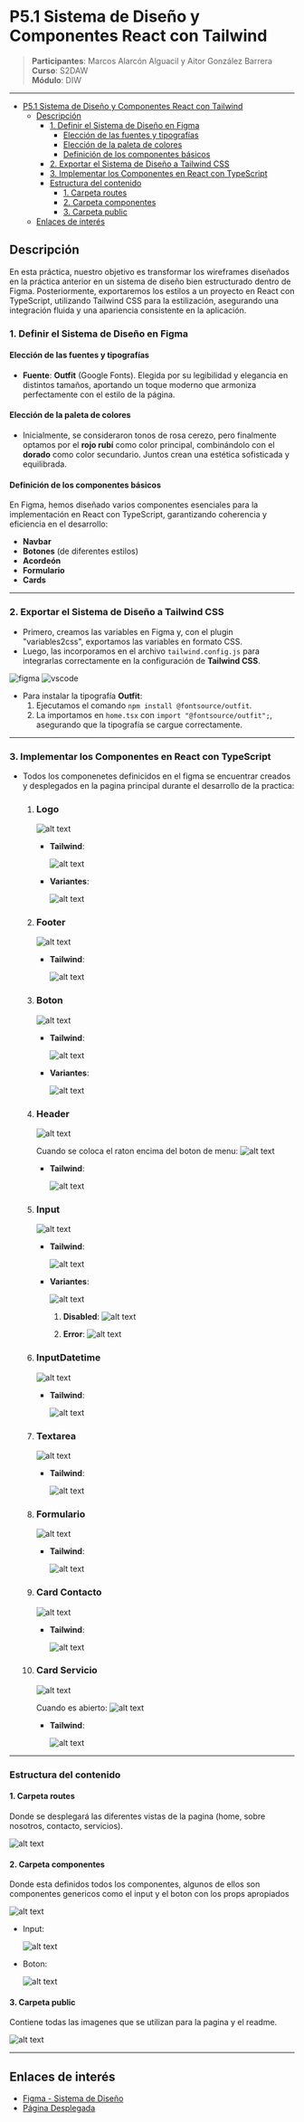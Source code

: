 # P5.1 Sistema de Diseño y Componentes React con Tailwind

> **Participantes**: Marcos Alarcón Alguacil y Aitor González Barrera  
> **Curso**: S2DAW  
> **Módulo**: DIW

---
- [P5.1 Sistema de Diseño y Componentes React con Tailwind](#p51-sistema-de-diseño-y-componentes-react-con-tailwind)
  - [Descripción](#descripción)
    - [1. Definir el Sistema de Diseño en Figma](#1-definir-el-sistema-de-diseño-en-figma)
      - [Elección de las fuentes y tipografías](#elección-de-las-fuentes-y-tipografías)
      - [Elección de la paleta de colores](#elección-de-la-paleta-de-colores)
      - [Definición de los componentes básicos](#definición-de-los-componentes-básicos)
    - [2. Exportar el Sistema de Diseño a Tailwind CSS](#2-exportar-el-sistema-de-diseño-a-tailwind-css)
    - [3. Implementar los Componentes en React con TypeScript](#3-implementar-los-componentes-en-react-con-typescript)
    - [Estructura del contenido](#estructura-del-contenido)
      - [1. Carpeta routes](#1-carpeta-routes)
      - [2. Carpeta componentes](#2-carpeta-componentes)
      - [3. Carpeta public](#3-carpeta-public)
  - [Enlaces de interés](#enlaces-de-interés)


## Descripción

En esta práctica, nuestro objetivo es transformar los wireframes diseñados en la práctica anterior en un sistema de diseño bien estructurado dentro de Figma. Posteriormente, exportaremos los estilos a un proyecto en React con TypeScript, utilizando Tailwind CSS para la estilización, asegurando una integración fluida y una apariencia consistente en la aplicación.

### 1. Definir el Sistema de Diseño en Figma

#### Elección de las fuentes y tipografías

- **Fuente**: **Outfit** (Google Fonts). Elegida por su legibilidad y elegancia en distintos tamaños, aportando un toque moderno que armoniza perfectamente con el estilo de la página.

#### Elección de la paleta de colores

- Inicialmente, se consideraron tonos de rosa cerezo, pero finalmente optamos por el **rojo rubí** como color principal, combinándolo con el **dorado** como color secundario. Juntos crean una estética sofisticada y equilibrada.

#### Definición de los componentes básicos

En Figma, hemos diseñado varios componentes esenciales para la implementación en React con TypeScript, garantizando coherencia y eficiencia en el desarrollo:

- **Navbar**
- **Botones** (de diferentes estilos)
- **Acordeón**
- **Formulario**
- **Cards**

---

### 2. Exportar el Sistema de Diseño a Tailwind CSS

- Primero, creamos las variables en Figma y, con el plugin "variables2css", exportamos las variables en formato CSS.
- Luego, las incorporamos en el archivo `tailwind.config.js` para integrarlas correctamente en la configuración de **Tailwind CSS**.

![figma](public/readmeIMG/1.png) ![vscode](public/readmeIMG/2.png)

- Para instalar la tipografía **Outfit**:
  1. Ejecutamos el comando `npm install @fontsource/outfit`.
  2. La importamos en `home.tsx` con `import "@fontsource/outfit";`, asegurando que la tipografía se cargue correctamente.

---

### 3. Implementar los Componentes en React con TypeScript
- Todos los componenetes definicidos en el figma se encuentrar creados y desplegados en la pagina principal durante el desarrollo de la practica:
  1. ### Logo 
      ![alt text](public/readmeIMG/componentes/logoIMG.png)

        - **Tailwind**:  

          ![alt text](public/readmeIMG/tailwindComponentes/twLogoIMG.png)  

        - **Variantes**:  

          ![alt text](public/readmeIMG/variantesComponentes/variantesLogoIMG.png)

  2. ### Footer 
      ![alt text](public/readmeIMG/componentes/FooterIMG.png)
       - **Tailwind**: 

         ![alt text](public/readmeIMG/tailwindComponentes/twFooterIMG.png)  

  3. ### Boton 
      ![alt text](public/readmeIMG/componentes/BotonIMG.png)
       - **Tailwind**:

         ![alt text](public/readmeIMG/tailwindComponentes/twBotonIMG.png)   

        - **Variantes**:  

          ![alt text](public/readmeIMG/variantesComponentes/variantesBotonIMG.png)  
  
  4. ### Header 
      ![alt text](public/readmeIMG/componentes/HeaderIMG.png)
      
      Cuando se coloca el raton encima del boton de menu:
      ![alt text](public/readmeIMG/componentes/HeaderHoverIMG.png)
       - **Tailwind**: 
         
         ![alt text](public/readmeIMG/tailwindComponentes/twHeaderIMG.png)   
  
  5. ### Input 
      ![alt text](public/readmeIMG/componentes/InputIMG.png)
       - **Tailwind**: 
       
         ![alt text](public/readmeIMG/tailwindComponentes/twInputIMG.png)   

        - **Variantes**:  

          ![alt text](public/readmeIMG/variantesComponentes/variantesInputIMG.png)

           1. **Disabled**:
            ![alt text](public/readmeIMG/variantesComponentes/varianteInputDisabledIMG.png)

           2. **Error**:
            ![alt text](public/readmeIMG/variantesComponentes/varianteInputErrorIMG.png)      
  
  6. ### InputDatetime
      ![alt text](public/readmeIMG/componentes/InputDatetimeIMG.png)
       - **Tailwind**:
         
         ![alt text](public/readmeIMG/tailwindComponentes/twInputDatetimeIMG.png) 
  
  7. ### Textarea 
      ![alt text](public/readmeIMG/componentes/TextareaIMG.png)
       - **Tailwind**: 
         
         ![alt text](public/readmeIMG/tailwindComponentes/twTextareaIMG.png)  
  
  8. ### Formulario 
      ![alt text](public/readmeIMG/componentes/FormularioIMG.png)
       - **Tailwind**: 
         
         ![alt text](public/readmeIMG/tailwindComponentes/twFormularioIMG.png)  
  
  9.  ### Card Contacto 
      ![alt text](public/readmeIMG/componentes/CardContactoIMG.png)
       - **Tailwind**: 
         
         ![alt text](public/readmeIMG/tailwindComponentes/twCardContactoIMG.png)  
  
  10. ### Card Servicio

      ![alt text](public/readmeIMG/componentes/CardServicioIMG.png)

      Cuando es abierto:
      ![alt text](public/readmeIMG/componentes/CardServicioClickedIMG.png)

      - **Tailwind**:

        ![alt text](public/readmeIMG/tailwindComponentes/twCardServicioIMG.png)


 
---

  ### Estructura del contenido
   #### 1. Carpeta routes
   
   Donde se desplegará las diferentes vistas de la pagina (home, sobre nosotros, contacto, servicios).

  ![alt text](public/readmeIMG/estructuraCodigo/routesIMG.png)

   #### 2. Carpeta componentes
   
   Donde esta definidos todos los componentes, algunos de ellos son componentes genericos como el input y el boton con los props apropiados
   
  ![alt text](public/readmeIMG/estructuraCodigo/componentesIMG.png)

  - Input:
   
    ![alt text](public/readmeIMG/estructuraCodigo/inputIMG.png)

  - Boton:
   
    ![alt text](public/readmeIMG/estructuraCodigo/botonIMG.png)

   #### 3. Carpeta public
   
   Contiene todas las imagenes que se utilizan para la pagina y el readme.
   
  ![alt text](public/readmeIMG/estructuraCodigo/publicIMG.png)

---

## Enlaces de interés

- [Figma - Sistema de Diseño](https://www.figma.com/design/srUQoB3xW4sDIrtRejIMZ1/AIKO'S-ENTERPRISE-Compartido?node-id=0-1&t=cTlVJS7FUt53NKqT-1)
- [Página Desplegada](https://aikos-enterprise-sigma.vercel.app/) 
